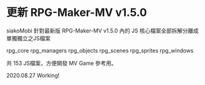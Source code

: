 # 更新 RPG-Maker-MV v1.5.0
siakoMobi 針對最新版 RPG-Maker-MV v1.5.0
內的 JS 核心檔案全部拆解分離成單獨獨立之JS檔案

rpg_core
rpg_managers
rpg_objects
rpg_scenes
rpg_sprites
rpg_windows

共 153 JS檔案，方便開發 MV Game 參考用。

2020.08.27 Working!
